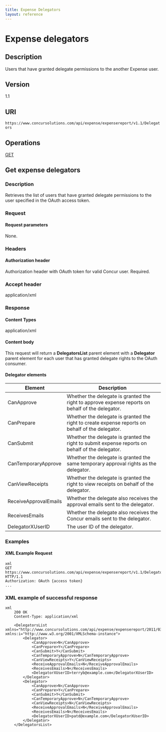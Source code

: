```yaml
---
title: Expense Delegators
layout: reference
---
```


# Expense delegators

## Description
Users that have granted delegate permissions to the another Expense user.

## Version
1.1

## URI
`https://www.concursolutions.com/api/expense/expensereport/v1.1/Delegators`

## Operations
[GET](#get)  
 


## <a name="get"></a>Get expense delegators


### Description
Retrieves the list of users that have granted delegate permissions to the user specified in the OAuth access token.

### Request

#### Request parameters
None.

### Headers

#### Authorization header
Authorization header with OAuth token for valid Concur user. Required.

### Accept header
application/xml

### Response

#### Content Types
application/xml

#### Content body

This request will return a **DelegatorsList** parent element with a **Delegator** parent element for each user that has granted delegate rights to the OAuth consumer. 

#### Delegator elements

|  Element |  Description |
| -------- | ------------ |
|  CanApprove |  Whether the delegate is granted the right to approve expense reports on behalf of the delegator. |
|  CanPrepare |  Whether the delegate is granted the right to create expense reports on behalf of the delegator. |
|  CanSubmit |  Whether the delegate is granted the right to submit expense reports on behalf of the delegator. |
|  CanTemporaryApprove |  Whether the delegate is granted the same temporary approval rights as the delegator. |
|  CanViewReceipts |  Whether the delegate is granted the right to view receipts on behalf of the delegator. |
|  ReceiveApprovalEmails |  Whether the delegate also receives the approval emails sent to the delegator. |
|  ReceivesEmails |  Whether the delegate also receives the Concur emails sent to the delegator. |
|  DelegatorXUserID |  The user ID of the delegator. |

### Examples

#### XML Example Request

```
xml
GET https://www.concursolutions.com/api/expense/expensereport/v1.1/Delegators HTTP/1.1
Authorization: OAuth {access token}
...
```

### XML example of successful response

```
xml
    200 OK
    Content-Type: application/xml

    <DelegatorsList xmlns="http://www.concursolutions.com/api/expense/expensereport/2011/03" xmlns:i="http://www.w3.org/2001/XMLSchema-instance">
        <Delegator>
            <CanApprove>N</CanApprove>
            <CanPrepare>Y</CanPrepare>
            <CanSubmit>Y</CanSubmit>
            <CanTemporaryApprove>N</CanTemporaryApprove>
            <CanViewReceipts>Y</CanViewReceipts>
            <ReceiveApprovalEmails>N</ReceiveApprovalEmails>
            <ReceivesEmails>N</ReceivesEmails>
            <DelegatorXUserID>terryb@example.com</DelegatorXUserID>
        </Delegator>
        <Delegator>
            <CanApprove>N</CanApprove>
            <CanPrepare>Y</CanPrepare>
            <CanSubmit>Y</CanSubmit>
            <CanTemporaryApprove>N</CanTemporaryApprove>
            <CanViewReceipts>N</CanViewReceipts>
            <ReceiveApprovalEmails>N</ReceiveApprovalEmails>
            <ReceivesEmails>N</ReceivesEmails>
            <DelegatorXUserID>patd@example.com</DelegatorXUserID>
        </Delegator>
    </DelegatorsList>
```




